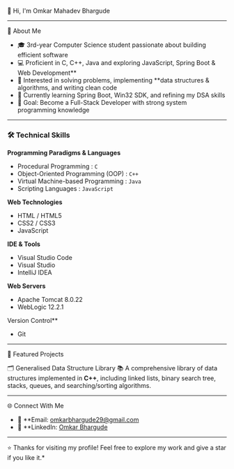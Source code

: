 👋 Hi, I'm Omkar Mahadev Bhargude

---

🚀 About Me
- 🎓 3rd-year Computer Science student passionate about building efficient software  
- 💻 Proficient in C, C++, Java and exploring JavaScript, Spring Boot & Web Development**  
- 🧩 Interested in solving problems, implementing **data structures & algorithms, and writing clean code  
- 🌱 Currently learning Spring Boot, Win32 SDK, and refining my DSA skills  
- 🎯 Goal: Become a Full-Stack Developer with strong system programming knowledge  

---

### 🛠️ Technical Skills

**Programming Paradigms & Languages**  
- Procedural Programming : `C`  
- Object-Oriented Programming (OOP) : `C++`  
- Virtual Machine-based Programming : `Java`  
- Scripting Languages : `JavaScript`

**Web Technologies**  
- HTML / HTML5  
- CSS2 / CSS3  
- JavaScript

**IDE & Tools**  
- Visual Studio Code  
- Visual Studio  
- IntelliJ IDEA

**Web Servers**  
- Apache Tomcat 8.0.22  
- WebLogic 12.2.1

Version Control**  
- Git  

---

📂 Featured Projects

🗂️ Generalised Data Structure Library
📚 A comprehensive library of data structures implemented in **C++**, including linked lists, binary search tree, stacks, queues, and searching/sorting algorithms.

---

🌐 Connect With Me
- 📧 **Email: [omkarbhargude29@gmail.com](mailto:omkarbhargude29@gmail.com)  
- 💼 **LinkedIn: [Omkar Bhargude](https://www.linkedin.com/in/omkar-bhargude-609a92311/)

---

⭐️ Thanks for visiting my profile! Feel free to explore my work and give a star if you like it.*
